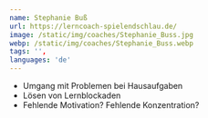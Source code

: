 ```yaml
---
name: Stephanie Buß
url: https://lerncoach-spielendschlau.de/
image: /static/img/coaches/Stephanie_Buss.jpg
webp: /static/img/coaches/Stephanie_Buss.webp
tags: '',
languages: 'de'
---
```


<ul><li>Umgang mit Problemen bei Hausaufgaben</li><li>Lösen von Lernblockaden</li><li>Fehlende Motivation? Fehlende Konzentration?</li></ul>